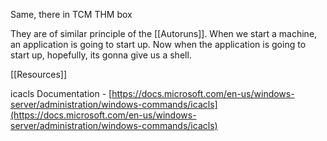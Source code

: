 Same, there in TCM THM box

They are of similar principle of the [[Autoruns]]. When we start a machine, an application is going to start up. Now when the application is going to start up, hopefully, its gonna give us a shell.

[[Resources]]

icacls Documentation - [https://docs.microsoft.com/en-us/windows-server/administration/windows-commands/icacls](https://docs.microsoft.com/en-us/windows-server/administration/windows-commands/icacls)

